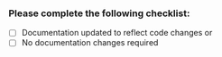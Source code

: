 ### Please complete the following checklist: ###

- [ ] Documentation updated to reflect code changes
or
- [ ] No documentation changes required
